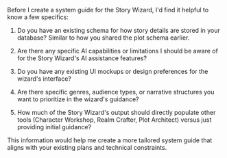 Before I create a system guide for the Story Wizard, I'd find it helpful to know a few specifics:

1. Do you have an existing schema for how story details are stored in your database? Similar to how you shared the plot schema earlier.

2. Are there any specific AI capabilities or limitations I should be aware of for the Story Wizard's AI assistance features?

3. Do you have any existing UI mockups or design preferences for the wizard's interface?

4. Are there specific genres, audience types, or narrative structures you want to prioritize in the wizard's guidance?

5. How much of the Story Wizard's output should directly populate other tools (Character Workshop, Realm Crafter, Plot Architect) versus just providing initial guidance?

This information would help me create a more tailored system guide that aligns with your existing plans and technical constraints.